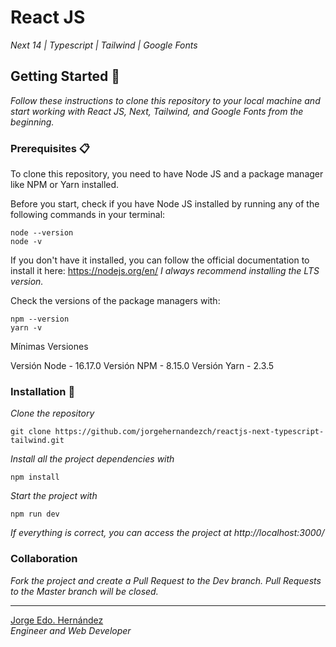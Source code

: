 # React JS
_Next 14 | Typescript | Tailwind | Google Fonts_

## Getting Started 🚀

_Follow these instructions to clone this repository to your local machine and start working with React JS, Next, Tailwind, and Google Fonts from the beginning._

### Prerequisites 📋

To clone this repository, you need to have Node JS and a package manager like NPM or Yarn installed.

Before you start, check if you have Node JS installed by running any of the following commands in your terminal:
```
node --version 
node -v
```
If you don't have it installed, you can follow the official documentation to install it here: 
https://nodejs.org/en/
_I always recommend installing the LTS version._

Check the versions of the package managers with:

```
npm --version
yarn -v
```
Mínimas Versiones

Versión Node - 16.17.0
Versión NPM - 8.15.0
Versión Yarn - 2.3.5 

### Installation 🔧

_Clone the repository_

```
git clone https://github.com/jorgehernandezch/reactjs-next-typescript-tailwind.git
```

_Install all the project dependencies with_

```
npm install
```

_Start the project with_

```
npm run dev
```
_If everything is correct, you can access the project at http://localhost:3000/_

### Collaboration
_Fork the project and create a Pull Request to the Dev branch. Pull Requests to the Master branch will be closed._

---
[Jorge Edo. Hernández](https://github.com/jorgehernandezch)  
_Engineer and Web Developer_